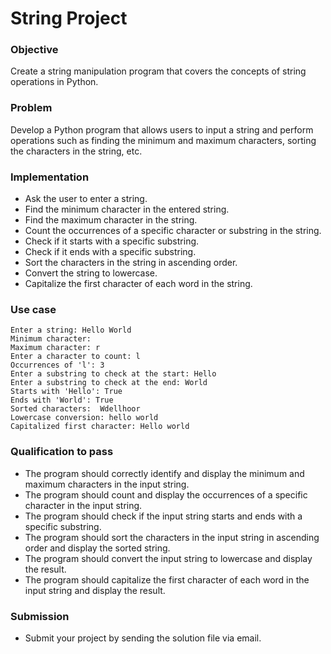 # String Project

### Objective
Create a string manipulation program that covers the concepts of string operations in Python.

### Problem
Develop a Python program that allows users to input a string and perform operations such as finding the minimum and maximum characters, sorting the characters in the string, etc.

### Implementation
- Ask the user to enter a string. 
- Find the minimum character in the entered string.
- Find the maximum character in the string.
- Count the occurrences of a specific character or substring in the string.
- Check if it starts with a specific substring.
- Check if it ends with a specific substring.
- Sort the characters in the string in ascending order.
- Convert the string to lowercase.
- Capitalize the first character of each word in the string.  

### Use case
```
Enter a string: Hello World
Minimum character:  
Maximum character: r
Enter a character to count: l
Occurrences of 'l': 3
Enter a substring to check at the start: Hello
Enter a substring to check at the end: World
Starts with 'Hello': True
Ends with 'World': True
Sorted characters:  Wdellhoor
Lowercase conversion: hello world
Capitalized first character: Hello world
```
  
### Qualification to pass
- The program should correctly identify and display the minimum and maximum characters in the input string.
- The program should count and display the occurrences of a specific character in the input string.
- The program should check if the input string starts and ends with a specific substring.
- The program should sort the characters in the input string in ascending order and display the sorted string.
- The program should convert the input string to lowercase and display the result.
- The program should capitalize the first character of each word in the input string and display the result.
  
### Submission
- Submit your project by sending the solution file via email.
